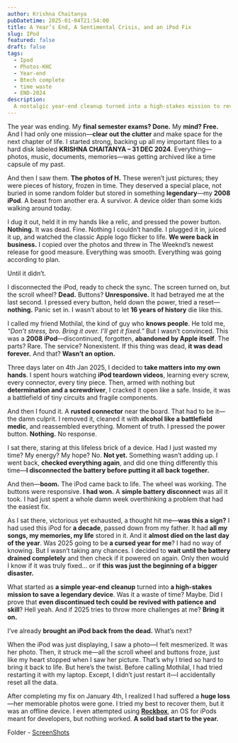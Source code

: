 ```yaml
---
author: Krishna Chaitanya
pubDatetime: 2025-01-04T21:54:00
title: A Year’s End, A Sentimental Crisis, and an iPod Fix
slug: IPod
featured: false
draft: false
tags:
  - Ipod
  - Photos-KHC
  - Year-end 
  - Btech complete
  - time waste
  - END-2024
description:
  A nostalgic year-end cleanup turned into a high-stakes mission to revive my 16-year-old iPod. After days of struggle, I finally brought it back to life—only to realize I had accidentally erased all my cherished photos, including the one that stopped my heart. A solid bad start to the year.
---
```


The year was ending. My **final semester exams? Done.** My **mind? Free.** And I had only one mission—**clear out the clutter** and make space for the next chapter of life. I started strong, backing up all my important files to a hard disk labeled **KRISHNA CHAITANYA – 31 DEC 2024**. Everything—photos, music, documents, memories—was getting archived like a time capsule of my past.

And then I saw them. **The photos of H.** These weren’t just pictures; they were pieces of history, frozen in time. They deserved a special place, not buried in some random folder but stored in something **legendary**—my **2008 iPod**. A beast from another era. A survivor. A device older than some kids walking around today.

I dug it out, held it in my hands like a relic, and pressed the power button. **Nothing.** It was dead. Fine. Nothing I couldn’t handle. I plugged it in, juiced it up, and watched the classic Apple logo flicker to life. **We were back in business.** I copied over the photos and threw in The Weeknd’s newest release for good measure. Everything was smooth. Everything was going according to plan.

Until it didn’t.

I disconnected the iPod, ready to check the sync. The screen turned on, but the scroll wheel? **Dead.** Buttons? **Unresponsive.** It had betrayed me at the last second. I pressed every button, held down the power, tried a reset—**nothing.** Panic set in. I wasn’t about to let **16 years of history** die like this.

I called my friend Mothilal, the kind of guy who **knows people**. He told me, *“Don’t stress, bro. Bring it over. I’ll get it fixed.”* But I wasn’t convinced. This was a **2008 iPod**—discontinued, forgotten, **abandoned by Apple itself**. The parts? Rare. The service? Nonexistent. If this thing was dead, **it was dead forever.** And that? **Wasn’t an option.**

Three days later on 4th Jan 2025, I decided to **take matters into my own hands**. I spent hours watching **iPod teardown videos**, learning every screw, every connector, every tiny piece. Then, armed with nothing but **determination and a screwdriver**, I cracked it open like a safe. Inside, it was a battlefield of tiny circuits and fragile components.

And then I found it. A **rusted connector** near the board. That had to be it—the damn culprit. I removed it, cleaned it with **alcohol like a battlefield medic**, and reassembled everything. Moment of truth. I pressed the power button. **Nothing.** No response.

I sat there, staring at this lifeless brick of a device. Had I just wasted my time? My energy? My hope? No. **Not yet.** Something wasn’t adding up. I went back, **checked everything again**, and did one thing differently this time—**I disconnected the battery before putting it all back together.**

And then—**boom.** The iPod came back to life. The wheel was working. The buttons were responsive. **I had won.** A **simple battery disconnect** was all it took. I had just spent a whole damn week overthinking a problem that had the easiest fix.

As I sat there, victorious yet exhausted, a thought hit me—**was this a sign?** I had used this iPod for **a decade**, passed down from my father. It had **all my songs, my memories, my life** stored in it. And it **almost died on the last day of the year**. Was 2025 going to be **a cursed year for me**? I had no way of knowing. But I wasn’t taking any chances. I decided to **wait until the battery drained completely** and then check if it powered on again. Only then would I know if it was truly fixed… or if **this was just the beginning of a bigger disaster.**

What started as **a simple year-end cleanup** turned into **a high-stakes mission to save a legendary device**. Was it a waste of time? Maybe. Did I prove that **even discontinued tech could be revived with patience and skill**? Hell yeah. And if 2025 tries to throw more challenges at me? **Bring it on.**

I’ve already **brought an iPod back from the dead.** What’s next?

When the iPod was just displaying, I saw a photo—I felt mesmerized. It was her photo. Then, it struck me—all the scroll wheel and buttons froze, just like my heart stopped when I saw her picture. That’s why I tried so hard to bring it back to life. But here’s the twist. Before calling Mothilal, I had tried restarting it with my laptop. Except, I didn’t just restart it—I accidentally reset all the data.

After completing my fix on January 4th, I realized I had suffered a **huge loss**—her memorable photos were gone. I tried my best to recover them, but it was an offline device. I even attempted using **[Rockbox](https://www.rockbox.org/)**, an OS for iPods meant for developers, but nothing worked. **A solid bad start to the year.**


Folder - [ScreenShots](https://github.com/ekrishnachaitanya2004/Krishna-Site-Doc/tree/main/Ipod)




